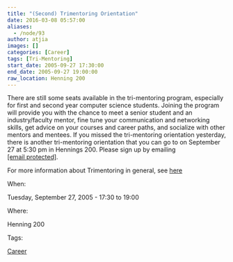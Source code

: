```yaml
---
title: "(Second) Trimentoring Orientation"
date: 2016-03-08 05:57:00
aliases:
  - /node/93
author: atjia
images: []
categories: [Career]
tags: [Tri-Mentoring]
start_date: 2005-09-27 17:30:00
end_date: 2005-09-27 19:00:00
raw_location: Henning 200
---
```


There are still some seats available in the tri-mentoring program, especially for first and second year computer science students. Joining the program will provide you with the chance to meet a senior student and an industry/faculty mentor, fine tune your communication and networking skills, get advice on your courses and career paths, and socialize with other mentors and mentees. If you missed the tri-mentoring orientation yesterday, there is another tri-mentoring orientation that you can go to on September 27 at 5:30 pm in Hennings 200. Please sign up by emailing [\[email protected\]](/cdn-cgi/l/email-protection#c9a4a7ae89aabae7bcabaae7aaa8).

For more information about Trimentoring in general, see [here](/node/47)

When:

Tuesday, September 27, 2005 - 17:30 to 19:00

Where:

Henning 200

Tags:

[Career](/career)
